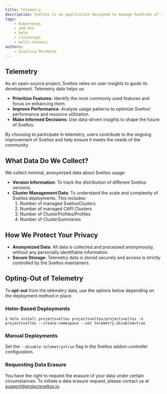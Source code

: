 ```yaml
---
title: Telemetry
description: Sveltos is an application designed to manage hundreds of clusters by providing declarative cluster APIs. Learn here how to install Sveltos.
tags:
    - Kubernetes
    - add-ons
    - helm
    - clusterapi
    - multi-tenancy
authors:
    - Gianluca Mardente
---
```


## Telemetry

As an open-source project, Sveltos relies on user insights to guide its development. Telemetry data helps us:

- **Prioritize Features**: Identify the most commonly used features and focus on enhancing them.
- **Improve Performance**: Analyze usage patterns to optimize Sveltos' performance and resource utilization.
- **Make Informed Decisions**: Use data-driven insights to shape the future of Sveltos.

By choosing to participate in telemetry, users contribute to the ongoing improvement of Sveltos and help ensure it meets the needs of the community.

## What Data Do We Collect?

We collect minimal, anonymized data about Sveltos usage:

- **Version Information**: To track the distribution of different Sveltos versions.
- **Cluster Management Data**: To understand the scale and complexity of Sveltos deployments. This includes:
    1. Number of managed SveltosClusters
    1. Number of managed CAPI Clusters
    1. Number of ClusterProfiles/Profiles
    1. Number of ClusterSummaries

## How We Protect Your Privacy

- **Anonymized Data**: All data is collected and processed anonymously, without any personally identifiable information.
- **Secure Storage**: Telemetry data is stored securely and access is strictly controlled by the Sveltos maintainers.

## Opting-Out of Telemetry

To **opt-out** from the telemetry data, use the options below depending on the deployment method in place.

### Helm-Based Deployments

```
$ helm install projectsveltos projectsveltos/projectsveltos -n projectsveltos --create-namespace --set telemetry.disabled=true
```

### Manual Deployments

Set the `--disable-telemetry=true` flag in the Sveltos addon-controller configuration.


### Requesting Data Erasure

You have the right to request the erasure of your data under certain circumstances. To initiate a data erasure request, please contact us at [support@projectsveltos.io](mailto:support@projectsveltos.io).
